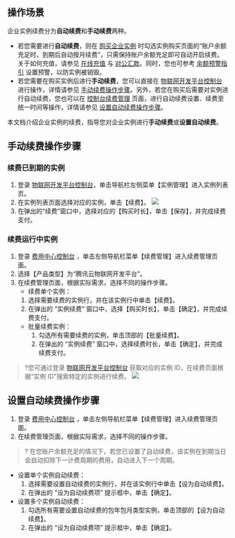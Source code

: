 

## 操作场景

企业实例续费分为**自动续费**和**手动续费**两种。
- 若您需要进行**自动续费**，则在 [购买企业实例](https://cloud.tencent.com/document/product/1081/51989) 时勾选实例购买页面的“账户余额充足时，到期后自动按月续费”，只需保持账户余额充足即可自动开启续费。关于如何充值，请参见 [在线充值](https://cloud.tencent.com/document/product/555/7425) 与 [对公汇款](https://cloud.tencent.com/document/product/555/9901)。同时，您也可参考 [余额预警指引](https://cloud.tencent.com/document/product/555/9942) 设置预警，以防实例被销毁。
- 若您需要在购买实例后进行**手动续费**，您可以直接在 [物联网开发平台控制台](https://console.cloud.tencent.com/iotexplorer) 进行操作，详情请参见 [手动续费操作步骤](#test1)。另外，若您在购买后需要对实例进行自动续费，您也可以在 [控制台续费管理](https://console.cloud.tencent.com/account/renewal) 页面，进行自动续费设置、续费至统一时间等操作，详情请参见 [设置自动续费操作步骤](#test22)。

本文档介绍企业实例的续费，指导您对企业实例进行**手动续费**或**设置自动续费**。


[](id:test1)
## 手动续费操作步骤

### 续费已到期的实例
1. 登录 [物联网开发平台控制台](https://console.cloud.tencent.com/iotexplorer)，单击导航栏左侧菜单【实例管理】进入实例列表页。
2. 在实例列表页面选择对应的实例，单击【续费】。
![](https://main.qcloudimg.com/raw/553543ebe586647dc9e6ba1648af7d57.png)
3. 在弹出的“续费”窗口中，选择对应的【购买时长】，单击【保存】，并完成续费支付。



### 续费运行中实例
1. 登录 [费用中心控制台](https://console.cloud.tencent.com/account/renewal) ，单击左侧导航栏菜单【续费管理】进入续费管理页面。
2. 选择【产品类型】为“腾讯云物联网开发平台”。
3. 在续费管理页面，根据实际需求，选择不同的操作步骤。
   - 续费单个实例：
    1. 选择需要续费的实例行，并在该实例行中单击【续费】。
    2. 在弹出的 “实例续费” 窗口中，选择【购买时长】，单击【确定】，并完成续费支付。
   - 批量续费实例：
     1. 勾选所有需要续费的实例，单击顶部的【批量续费】。
     2. 在弹出的 “实例续费” 窗口中，选择续费时长，单击【确定】，并完成续费支付。
     
>?您可通过登录 [物联网开发平台控制台](https://console.cloud.tencent.com/iotexplorer) 获取对应的实例 ID，在续费页面根据“实例 ID”搜索特定的实例进行续费。
![](https://main.qcloudimg.com/raw/634e371042950425f165f7e375bfa18c.png)

[](id:test22)
## 设置自动续费操作步骤

1. 登录 [费用中心控制台](https://console.cloud.tencent.com/account/renewal) ，单击左侧导航栏菜单【续费管理】进入续费管理页面。
2. 在续费管理页面，根据实际需求，选择不同的操作步骤。
 >? 在您账户余额充足的情况下，若您已设置了自动续费，该实例在到期当日会自动扣除下一计费周期的费用，自动进入下一个周期。
 > 
  - 设置单个实例自动续费：
      1. 选择需要设置自动续费的实例行，并在该实例行中单击【设为自动续费】。
      2. 在弹出的 “设为自动续费项” 提示框中，单击【确定】。
  - 设置多个实例自动续费：
      1. 勾选所有需要设置自动续费的包年包月类型实例，单击顶部的【设为自动续费】。
      2. 在弹出的 “设为自动续费项” 提示框中，单击【确定】。

